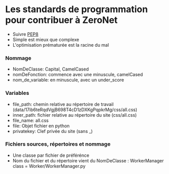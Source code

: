 # Les standards de programmation pour contribuer à ZeroNet
 - Suivre [PEP8](https://www.python.org/dev/peps/pep-0008/)
 - Simple est mieux que complexe
 - L'optimisation prématurée est la racine du mal

### Nommage
 - NomDeClasse: Capital, CamelCased
 - nomDeFonction: commence avec une minuscule, camelCased
 - nom_de_variable: en minuscule, avec un under_score

### Variables
 - file_path: chemin relative au répertoire de travail (data/17ib6teRqdVgjB698T4cD1zDXKgPqpkrMg/css/all.css)
 - inner_path: fichier relative au répertoire du site (css/all.css)
 - file_name: all.css
 - file: Objet fichier en python
 - privatekey: Clef privée du site (sans _)

### Fichiers sources, répertoires et nommage
 - Une classe par fichier de préférénce
 - Nom du fichier et du répertoire vient du NomDeClasse :
  WorkerManager class = Worker/WorkerManager.py
